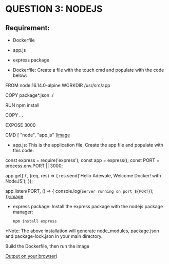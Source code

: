 # QUESTION 3: NODEJS
## Requirement:
* Dockerfile
* app.js
* express package

* Dockerfile: Create a file with the touch cmd and populate with the code below:

FROM node:16.14.0-alpine
WORKDIR /usr/src/app

COPY package*.json ./

RUN npm install

COPY . .

EXPOSE 3000

CMD [ "node", "app.js" ][image](./nodeJs1.png)

* app.js: This is the application file. Create the app file and populate with this code:

const express = require('express');
const app = express();
const PORT = process.env.PORT || 3000;

app.get('/', (req, res) => {
  res.send('Hello Adewale, Welcome Docker! with NodeJS');
});

app.listen(PORT, () => {
  console.log(`Server running on port ${PORT}`);
});[image](./appNoJs.png)

*   express package: Install the express package with the nodejs package manager: 

        npm install express
*Note: The above installation will generate node_modules, package.json and package-lock.json in your main directory.

Build the Dockerfile, then run the image

[Output on your browser](./nodeJsWEBSITE.png))





